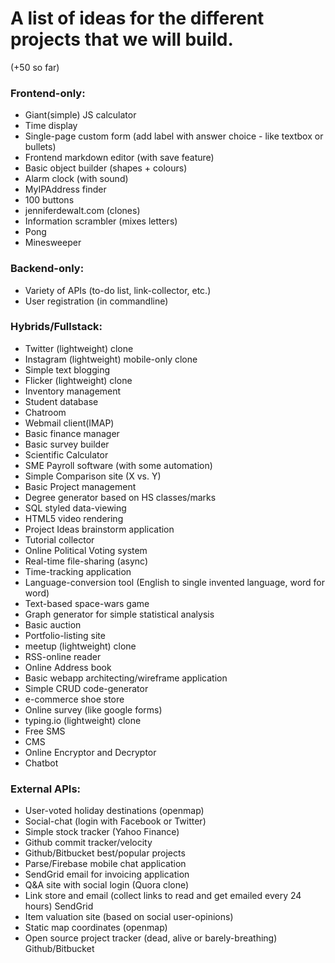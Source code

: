 A list of ideas for the different projects that we will build.
=====

(+50 so far)

### Frontend-only:

- Giant(simple) JS calculator
- Time display
- Single-page custom form (add label with answer choice - like textbox or bullets)
- Frontend markdown editor (with save feature)
- Basic object builder (shapes + colours)
- Alarm clock (with sound)
- MyIPAddress finder
- 100 buttons
- jenniferdewalt.com (clones)
- Information scrambler (mixes letters)
- Pong
- Minesweeper

### Backend-only:

- Variety of APIs (to-do list, link-collector, etc.)
- User registration (in commandline)

### Hybrids/Fullstack:

- Twitter (lightweight) clone
- Instagram (lightweight) mobile-only clone
- Simple text blogging
- Flicker (lightweight) clone
- Inventory management
- Student database
- Chatroom
- Webmail client(IMAP)
- Basic finance manager
- Basic survey builder
- Scientific Calculator
- SME Payroll software (with some automation)
- Simple Comparison site (X vs. Y)
- Basic Project management
- Degree generator based on HS classes/marks
- SQL styled data-viewing
- HTML5 video rendering
- Project Ideas brainstorm application
- Tutorial collector
- Online Political Voting system
- Real-time file-sharing (async)
- Time-tracking application
- Language-conversion tool (English to single invented language, word for word)
- Text-based space-wars game
- Graph generator for simple statistical analysis
- Basic auction
- Portfolio-listing site
- meetup (lightweight) clone
- RSS-online reader
- Online Address book
- Basic webapp architecting/wireframe application
- Simple CRUD code-generator
- e-commerce shoe store
- Online survey (like google forms)
- typing.io (lightweight) clone
- Free SMS
- CMS
- Online Encryptor and Decryptor
- Chatbot

### External APIs:
- User-voted holiday destinations (openmap)
- Social-chat (login with Facebook or Twitter)
- Simple stock tracker (Yahoo Finance)
- Github commit tracker/velocity
- Github/Bitbucket best/popular projects
- Parse/Firebase mobile chat application
- SendGrid email for invoicing application
- Q&A site with social login (Quora clone)
- Link store and email (collect links to read and get emailed every 24 hours) SendGrid
- Item valuation site (based on social user-opinions)
- Static map coordinates (openmap)
- Open source project tracker (dead, alive or barely-breathing) Github/Bitbucket
